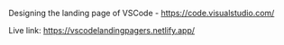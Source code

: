 
Designing the landing page of VSCode - https://code.visualstudio.com/


Live link: https://vscodelandingpagers.netlify.app/
